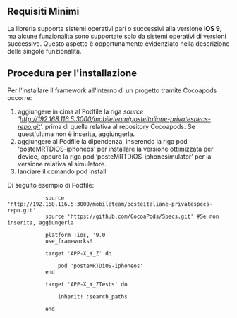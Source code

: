 ﻿
## Requisiti Minimi
La libreria supporta sistemi operativi pari o successivi alla versione **iOS 9**, ma alcune funzionalità sono supportate solo da sistemi operativi di versioni successive.
Questo aspetto è opportunamente evidenziato nella descrizione delle singole funzionalità.

## Procedura per l'installazione

Per l'installare il framework all'interno di un progetto tramite Cocoapods occorre:

 1. aggiungere in cima al Podfile la riga *source
    'http://192.168.116.5:3000/mobileteam/posteitaliane-privatespecs-repo.git',*
    prima di quella relativa al repository Cocoapods. Se quest'ultima
    non è inserita, aggiungerla.
 3. aggiungere al Podfile la dipendenza, inserendo la riga pod
    ‘posteMRTDiOS-iphoneos' per installare la versione ottimizzata per
    device, oppure la riga  pod ‘posteMRTDiOS-iphonesimulator’ per la
    versione relativa al simulatore.
 4. lanciare il comando pod install

Di seguito esempio di Podfile: 

                source 'http://192.168.116.5:3000/mobileteam/posteitaliane-privatespecs-repo.git'
                source 'https://github.com/CocoaPods/Specs.git' #Se non inserita, aggiungerla

                platform :ios, '9.0'	
                use_frameworks!
                    
                target 'APP-X_Y_Z' do
                    
	                pod 'posteMRTDiOS-iphoneos'
                end
                    
                target 'APP-X_Y_ZTests' do
                    
	                inherit! :search_paths
                    
                end

